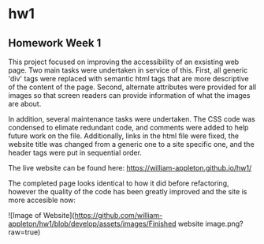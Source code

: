# hw1
## Homework Week 1

This project focused on improving the accessibility of an exsisting web page. Two main tasks were undertaken in service of this. First, all generic 'div' tags were replaced with semantic html tags that are more descriptive of the content of the page. Second, alternate attributes were provided for all images so that screen readers can provide information of what the images are about. 

In addition, several maintenance tasks were undertaken. The CSS code was condensed to elimate redundant code, and comments were added to help future work on the file. Additionally, links in the html file were fixed, the website title was changed from a generic one to a site specific one, and the header tags were put in sequential order. 

The live website can be found here: https://william-appleton.github.io/hw1/


The completed page looks identical to how it did before refactoring, however the quality of the code has been greatly improved and the site is more accesible now:

![Image of Website](https://github.com/william-appleton/hw1/blob/develop/assets/images/Finished website image.png?raw=true)
